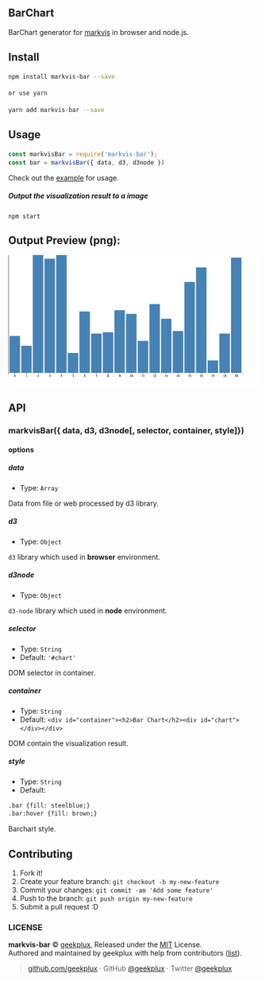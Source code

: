 ## BarChart

BarChart generator for [markvis](https://github.com/geekplux/markvis) in browser and node.js.

## Install

```bash
npm install markvis-bar --save

or use yarn

yarn add markvis-bar --save
```

## Usage

```js
const markvisBar = require('markvis-bar');
const bar = markvisBar({ data, d3, d3node })
```

Check out the [example](./example) for usage.

##### Output the visualization result to a image

```
npm start
```

## Output Preview (png):

![chart](./example/output.png)


## API

### markvisBar({ data, d3, d3node[, selector, container, style]})

#### options

##### data

- Type: `Array`

Data from file or web processed by d3 library.

##### d3

- Type: `Object`

`d3` library which used in **browser** environment.

##### d3node

- Type: `Object`

`d3-node` library which used in **node** environment.

##### selector

- Type: `String`
- Default: `'#chart'`

DOM selector in container.

##### container

- Type: `String`
- Default: `<div id="container"><h2>Bar Chart</h2><div id="chart"></div></div>`

DOM contain the visualization result.

##### style

- Type: `String`<br>
- Default:
```html
.bar {fill: steelblue;}
.bar:hover {fill: brown;}
```
Barchart style.

## Contributing

1. Fork it!
2. Create your feature branch: `git checkout -b my-new-feature`
3. Commit your changes: `git commit -am 'Add some feature'`
4. Push to the branch: `git push origin my-new-feature`
5. Submit a pull request :D


### LICENSE

**markvis-bar** © [geekplux](https://github.com/geekplux), Released under the [MIT](./LICENSE) License.<br>
Authored and maintained by geekplux with help from contributors ([list](https://github.com/geekplux/markvis/contributors)).

> [github.com/geekplux](https://github.com/geekplux) · GitHub [@geekplux](https://github.com/geekplux) · Twitter [@geekplux](https://twitter.com/geekplux)
